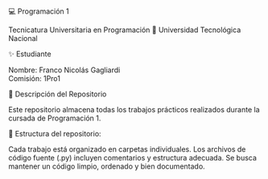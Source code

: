💻 Programación 1  

Tecnicatura Universitaria en Programación
📍 Universidad Tecnológica Nacional

✨ Estudiante  

Nombre: Franco Nicolás Gagliardi  
Comisión: 1Pro1  

📂 Descripción del Repositorio  

Este repositorio almacena todas los trabajos prácticos realizados durante la cursada de Programación 1.

📌 Estructura del repositorio:

Cada trabajo está organizado en carpetas individuales.
Los archivos de código fuente (.py) incluyen comentarios y estructura adecuada.
Se busca mantener un código limpio, ordenado y bien documentado.
